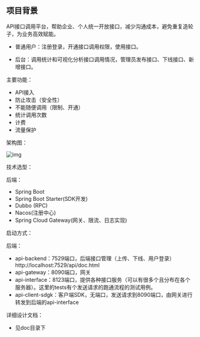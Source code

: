 ## 项目背景

API接口调用平台，帮助企业、个人统一开放接口，减少沟通成本，避免重复造轮子，为业务高效赋能。

- 普通用户：注册登录，开通接口调用权限，使用接口。

- 后台：调用统计和可视化分析接口调用情况，管理员发布接口、下线接口、新增接口。

主要功能：

- API接入
- 防止攻击（安全性） 
- 不能随便调用（限制、开通） 
- 统计调用次数 
- 计费 
- 流量保护

架构图：

![img](https://cbj-1302486078.cos.ap-nanjing.myqcloud.com/img/1671091690956-6eb1c6d1-07b3-4c12-9257-28b99e63cc52.png)

技术选型：

后端：

- Spring Boot
- Spring Boot Starter(SDK开发)
- Dubbo (RPC)
- Nacos(注册中心)
- Spring Cloud Gateway(网关、限流、日志实现)

启动方式：

后端：

- api-backend：7529端口，后端接口管理（上传、下线、用户登录）http://localhost:7529/api/doc.html
- api-gateway：8090端口，网关
- api-interface：8123端口，提供各种接口服务（可以有很多个且分布在各个服务器）。这里的tests有个发送请求的跑通流程的测试用例。
- api-client-sdgk：客户端SDK，无端口，发送请求到8090端口，由网关进行转发到后端的api-interface

详细设计文档：

- 见doc目录下